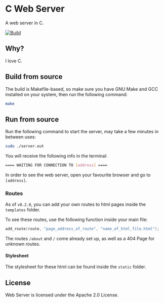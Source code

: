 # C Web Server

A web server in C.

[![Build](https://github.com/joshjkk/c-web-server/actions/workflows/Build.yml/badge.svg)](https://github.com/joshjkk/c-web-server/actions/workflows/Build.yml)

## Why?

I love C.

## Build from source

The build is Makefile-based, so make sure you have GNU Make and GCC installed on your system, then run the following command:

``` bash
make
```

## Run from source

Run the following command to start the server, may take a few minutes in between uses:

``` bash
sudo ./server.out
```

You will receive the following info in the terminal:

``` bash
==== WAITING FOR CONNECTION TO [address] ====
```

In order to see the web server, open your favourite browser and go to ```[address]```.

### Routes

As of ```v0.2.0```, you can add your own routes to html pages inside the ```templates``` folder.

To see these routes, use the following function inside your main file:

``` c 
add_route(route, "page_address_of_route", "name_of_html_file.html");
```

The routes ```/about``` and ```/``` come already set up, as well as a 404 Page for unknown routes.

#### Stylesheet

The stylesheet for these html can be found inside the ```static``` folder.

## License

Web Server is licensed under the Apache 2.0 License.
